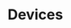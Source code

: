 # Devices
































































































